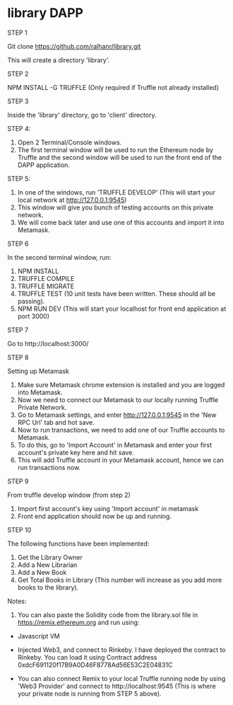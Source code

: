 # library DAPP

STEP 1

Git clone https://github.com/ralhanr/library.git

This will create a directory 'library'.

STEP 2

NPM INSTALL -G TRUFFLE (Only required if Truffle not already installed)

STEP 3

Inside the 'library' directory, go to 'client' directory.

STEP 4:

1) Open 2 Terminal/Console windows.
2) The first terminal window will be used to run the Ethereum node by Truffle and the second window will be used to run the front end of the DAPP application.

STEP 5:

1) In one of the windows, run 'TRUFFLE DEVELOP'   (This will start your local network at http://127.0.0.1:9545)
2) This window will give you bunch of testing accounts on this private network.
3) We will come back later and use one of this accounts and import it into Metamask.

STEP 6

In the second terminal window, run:

1) NPM INSTALL
2) TRUFFLE COMPILE
3) TRUFFLE MIGRATE
4) TRUFFLE TEST  (10 unit tests have been written. These should all be passing).
4) NPM RUN DEV   (This will start your localhost for front end application at port 3000)

STEP 7

Go to http://localhost:3000/

STEP 8

Setting up Metamask

1) Make sure Metamask chrome extension is installed and you are logged into Metamask.
2) Now we need to connect our Metamask to our locally running Truffle Private Network.
3) Go to Metamask settings, and enter http://127.0.0.1:9545 in the 'New RPC Url' tab and hot save.
4) Now to run transactions, we need to add one of our Truffle accounts to Metamask.
5) To do this, go to 'Import Account' in Metamask and enter your first account's private key here and hit save.
6) This will add Truffle account in your Metamask account, hence we can run transactions now.

STEP 9

From truffle develop window (from step 2)

1) Import first account's key using 'Import account' in metamask
2) Front end application should now be up and running.  

STEP 10

The following functions have been implemented:

1) Get the Library Owner
2) Add a New Librarian
3) Add a New Book
4) Get Total Books in Library (This number will increase as you add more books to the library).


Notes:

1) You can also paste the Solidity code from the library.sol file in https://remix.ethereum.org and run using:

  - Javascript VM

  - Injected Web3, and connect to Rinkeby. I have deployed the contract to Rinkeby. You can load it using Contract address 0xdcF691120f17B9A0D46F8778Ad56E53C2E04831C

  - You can also connect Remix to your local Truffle running node by using 'Web3 Provider' and connect to http://localhost:9545 (This is where your private node is running from STEP 5 above).
